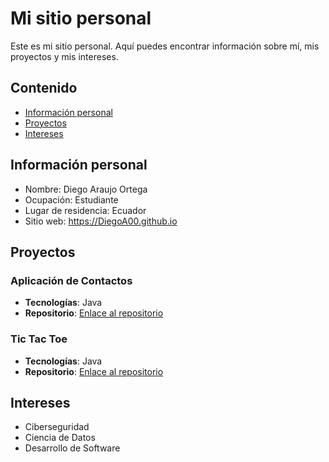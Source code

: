 # Mi sitio personal
Este es mi sitio personal. Aquí puedes encontrar información sobre mí, mis
proyectos y mis intereses.
## Contenido
* [Información personal](#información-personal)
* [Proyectos](#proyectos)
* [Intereses](#intereses)
## Información personal
* Nombre: Diego Araujo Ortega
* Ocupación: Estudiante
* Lugar de residencia: Ecuador
* Sitio web: https://DiegoA00.github.io
## Proyectos
### Aplicación de Contactos
- **Tecnologías**: Java
- **Repositorio**: [Enlace al repositorio](https://github.com/vicbguti-espol/PhoneApp)
### Tic Tac Toe
- **Tecnologías**: Java
- **Repositorio**: [Enlace al repositorio](https://github.com/vicbguti-espol/SmartTicTacToe)
## Intereses
* Ciberseguridad
* Ciencia de Datos
* Desarrollo de Software
